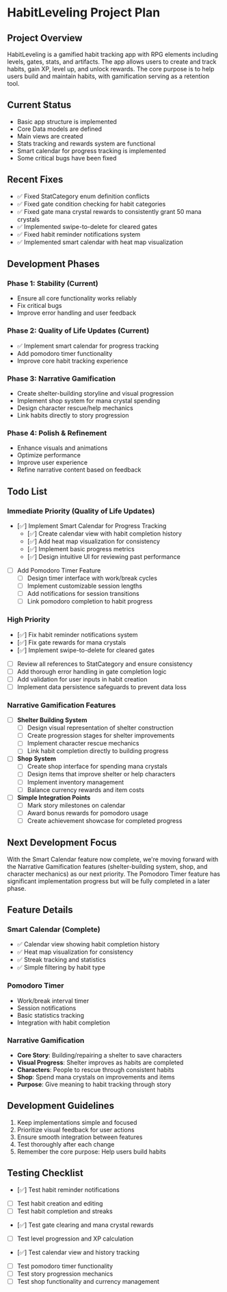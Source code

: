 # HabitLeveling Project Plan

## Project Overview
HabitLeveling is a gamified habit tracking app with RPG elements including levels, gates, stats, and artifacts. The app allows users to create and track habits, gain XP, level up, and unlock rewards. The core purpose is to help users build and maintain habits, with gamification serving as a retention tool.

## Current Status
- Basic app structure is implemented
- Core Data models are defined
- Main views are created
- Stats tracking and rewards system are functional
- Smart calendar for progress tracking is implemented
- Some critical bugs have been fixed

## Recent Fixes
- ✅ Fixed StatCategory enum definition conflicts
- ✅ Fixed gate condition checking for habit categories
- ✅ Fixed gate mana crystal rewards to consistently grant 50 mana crystals
- ✅ Implemented swipe-to-delete for cleared gates
- ✅ Fixed habit reminder notifications system
- ✅ Implemented smart calendar with heat map visualization

## Development Phases

### Phase 1: Stability (Current)
- Ensure all core functionality works reliably
- Fix critical bugs
- Improve error handling and user feedback

### Phase 2: Quality of Life Updates (Current)
- ✅ Implement smart calendar for progress tracking
- Add pomodoro timer functionality
- Improve core habit tracking experience

### Phase 3: Narrative Gamification
- Create shelter-building storyline and visual progression
- Implement shop system for mana crystal spending
- Design character rescue/help mechanics
- Link habits directly to story progression

### Phase 4: Polish & Refinement
- Enhance visuals and animations
- Optimize performance
- Improve user experience
- Refine narrative content based on feedback

## Todo List

### Immediate Priority (Quality of Life Updates)
- [✅] Implement Smart Calendar for Progress Tracking
  - [✅] Create calendar view with habit completion history
  - [✅] Add heat map visualization for consistency
  - [✅] Implement basic progress metrics
  - [✅] Design intuitive UI for reviewing past performance

- [ ] Add Pomodoro Timer Feature
  - [ ] Design timer interface with work/break cycles
  - [ ] Implement customizable session lengths
  - [ ] Add notifications for session transitions
  - [ ] Link pomodoro completion to habit progress

### High Priority
- [✅] Fix habit reminder notifications system
- [✅] Fix gate rewards for mana crystals
- [✅] Implement swipe-to-delete for cleared gates
- [ ] Review all references to StatCategory and ensure consistency
- [ ] Add thorough error handling in gate completion logic
- [ ] Add validation for user inputs in habit creation
- [ ] Implement data persistence safeguards to prevent data loss

### Narrative Gamification Features
- [ ] **Shelter Building System**
  - [ ] Design visual representation of shelter construction
  - [ ] Create progression stages for shelter improvements
  - [ ] Implement character rescue mechanics
  - [ ] Link habit completion directly to building progress

- [ ] **Shop System**
  - [ ] Create shop interface for spending mana crystals
  - [ ] Design items that improve shelter or help characters
  - [ ] Implement inventory management
  - [ ] Balance currency rewards and item costs

- [ ] **Simple Integration Points**
  - [ ] Mark story milestones on calendar
  - [ ] Award bonus rewards for pomodoro usage
  - [ ] Create achievement showcase for completed progress

## Next Development Focus
With the Smart Calendar feature now complete, we're moving forward with the Narrative Gamification features (shelter-building system, shop, and character mechanics) as our next priority. The Pomodoro Timer feature has significant implementation progress but will be fully completed in a later phase.

## Feature Details

### Smart Calendar (Complete)
- ✅ Calendar view showing habit completion history
- ✅ Heat map visualization for consistency
- ✅ Streak tracking and statistics
- ✅ Simple filtering by habit type

### Pomodoro Timer
- Work/break interval timer
- Session notifications
- Basic statistics tracking
- Integration with habit completion

### Narrative Gamification
- **Core Story**: Building/repairing a shelter to save characters
- **Visual Progress**: Shelter improves as habits are completed
- **Characters**: People to rescue through consistent habits
- **Shop**: Spend mana crystals on improvements and items
- **Purpose**: Give meaning to habit tracking through story

## Development Guidelines
1. Keep implementations simple and focused
2. Prioritize visual feedback for user actions
3. Ensure smooth integration between features
4. Test thoroughly after each change
5. Remember the core purpose: Help users build habits

## Testing Checklist
- [✅] Test habit reminder notifications
- [ ] Test habit creation and editing
- [ ] Test habit completion and streaks
- [✅] Test gate clearing and mana crystal rewards
- [ ] Test level progression and XP calculation
- [✅] Test calendar view and history tracking
- [ ] Test pomodoro timer functionality
- [ ] Test story progression mechanics
- [ ] Test shop functionality and currency management 